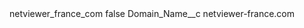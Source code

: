 <?xml version="1.0" encoding="UTF-8"?>
<CustomMetadata xmlns="http://soap.sforce.com/2006/04/metadata" xmlns:xsi="http://www.w3.org/2001/XMLSchema-instance" xmlns:xsd="http://www.w3.org/2001/XMLSchema">
    <label>netviewer_france_com</label>
    <protected>false</protected>
    <values>
        <field>Domain_Name__c</field>
        <value xsi:type="xsd:string">netviewer-france.com</value>
    </values>
</CustomMetadata>
